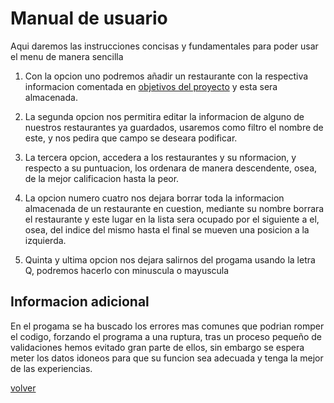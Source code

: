 # Manual de usuario

Aqui daremos las instrucciones concisas y fundamentales para poder usar el menu de manera sencilla 

1. Con la opcion uno podremos añadir un restaurante con la respectiva informacion comentada en [objetivos del proyecto](/docs/ObjetivosProyecto.md) y esta sera almacenada.

2. La segunda opcion nos permitira editar la informacion de alguno de nuestros restaurantes ya guardados, usaremos como filtro el nombre de este, y nos pedira que campo se deseara podificar.

3. La tercera opcion, accedera a los restaurantes y su nformacion, y respecto a su puntuacion, los ordenara de manera descendente, osea, de la mejor calificacion hasta la peor.

4. La opcion numero cuatro nos dejara borrar toda la informacion almacenada de un restaurante en cuestion, mediante su nombre borrara el restaurante y este lugar en la lista sera ocupado por el siguiente a el, osea, del indice del mismo hasta el final se mueven una posicion a la izquierda.

5. Quinta y ultima opcion nos dejara salirnos del progama usando la letra Q, podremos hacerlo con minuscula o mayuscula


## Informacion adicional

En el progama se ha buscado los errores mas comunes que podrian romper el codigo, forzando el programa a una ruptura, tras un proceso pequeño de validaciones hemos evitado gran parte de ellos, sin embargo se espera meter los datos idoneos para que su funcion sea adecuada y tenga la mejor de las experiencias.

[volver](/README.md)